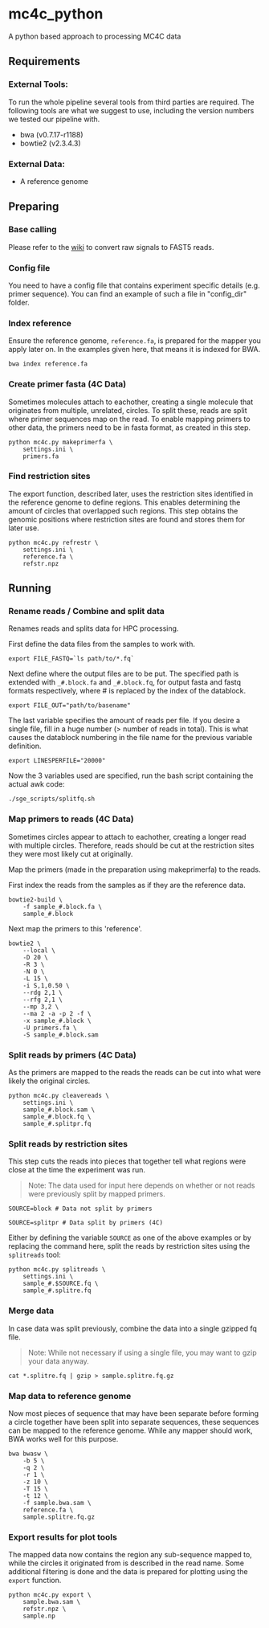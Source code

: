 # mc4c_python
A python based approach to processing MC4C data


## Requirements

### External Tools:
To run the whole pipeline several tools from third parties are required. The following tools are what we suggest to use, including the version numbers we tested our pipeline with.
- bwa (v0.7.17-r1188)
- bowtie2 (v2.3.4.3)

### External Data:
- A reference genome


## Preparing

### Base calling
Please refer to the [wiki](https://github.com/UMCUGenetics/pymc4c/wiki/Converting-raw-signals-(i.e.-Squiggle)-to-FAST5) to convert raw signals to FAST5 reads.

### Config file
You need to have a config file that contains experiment specific details (e.g. primer sequence). You can find an example of such a file in "config_dir" folder.

### Index reference
Ensure the reference genome, `reference.fa`, is prepared for the mapper you apply later on. In the examples given here, that means it is indexed for BWA.
```
bwa index reference.fa
```

### Create primer fasta (4C Data)
Sometimes molecules attach to eachother, creating a single molecule that originates from multiple, unrelated, circles. To split these, reads are split where primer sequences map on the read. To enable mapping primers to other data, the primers need to be in fasta format, as created in this step.

```
python mc4c.py makeprimerfa \
	settings.ini \
	primers.fa
```

### Find restriction sites
The export function, described later, uses the restriction sites identified in the reference genome to define regions. This enables determining the amount of circles that overlapped such regions.
This step obtains the genomic positions where restriction sites are found and stores them for later use.

```
python mc4c.py refrestr \
	settings.ini \
	reference.fa \
	refstr.npz
```


## Running

### Rename reads / Combine and split data
Renames reads and splits data for HPC processing.

First define the data files from the samples to work with. 

```
export FILE_FASTQ=`ls path/to/*.fq`  
```

Next define where the output files are to be put. The specified path is extended with `_#.block.fa` and `_#.block.fq`, for output fasta and fastq formats respectively, where # is replaced by the index of the datablock.

```
export FILE_OUT="path/to/basename"  
```

The last variable specifies the amount of reads per file. If you desire a single file, fill in a huge number (> number of reads in total). This is what causes the datablock numbering in the file name for the previous variable definition.

```
export LINESPERFILE="20000"  
```

Now the 3 variables used are specified, run the bash script containing the actual awk code:

```
./sge_scripts/splitfq.sh  
```

### Map primers to reads (4C Data)
Sometimes circles appear to attach to eachother, creating a longer read with multiple circles. 
Therefore, reads should be cut at the restriction sites they were most likely cut at originally. 

Map the primers (made in the preparation using makeprimerfa) to the reads.

First index the reads from the samples as if they are the reference data.

```
bowtie2-build \
	-f sample_#.block.fa \
	sample_#.block
```

Next map the primers to this 'reference'.

```
bowtie2 \
	--local \
	-D 20 \
	-R 3 \
	-N 0 \
	-L 15 \
	-i S,1,0.50 \
	--rdg 2,1 \
	--rfg 2,1 \
	--mp 3,2 \
	--ma 2 -a -p 2 -f \
	-x sample_#.block \
	-U primers.fa \
	-S sample_#.block.sam
```

### Split reads by primers (4C Data)
As the primers are mapped to the reads the reads can be cut into what were likely the original circles.

```
python mc4c.py cleavereads \
	settings.ini \
	sample_#.block.sam \
	sample_#.block.fq \
	sample_#.splitpr.fq
```

### Split reads by restriction sites
This step cuts the reads into pieces that together tell what regions were close at the time the experiment was run.

> Note: The data used for input here depends on whether or not reads were previously split by mapped primers.

```
SOURCE=block # Data not split by primers
```
```
SOURCE=splitpr # Data split by primers (4C)
```

Either by defining the variable `SOURCE` as one of the above examples or by replacing the command here, split the reads by restriction sites using the `splitreads` tool:

```
python mc4c.py splitreads \
	settings.ini \
	sample_#.$SOURCE.fq \
	sample_#.splitre.fq
```

### Merge data
In case data was split previously, combine the data into a single gzipped fq file.
> Note: While not necessary if using a single file, you may want to gzip your data anyway.

```
cat *.splitre.fq | gzip > sample.splitre.fq.gz
```

### Map data to reference genome
Now most pieces of sequence that may have been separate before forming a circle together have been split into separate sequences, these sequences can be mapped to the reference genome. While any mapper should work, BWA works well for this purpose.

```
bwa bwasw \
	-b 5 \
	-q 2 \
	-r 1 \
	-z 10 \
	-T 15 \
	-t 12 \
 	-f sample.bwa.sam \
	reference.fa \
	sample.splitre.fq.gz
```

### Export results for plot tools
The mapped data now contains the region any sub-sequence mapped to, while the circles it originated from is described in the read name. Some additional filtering is done and the data is prepared for plotting using the `export` function.

```
python mc4c.py export \
	sample.bwa.sam \
	refstr.npz \
	sample.np
```
